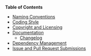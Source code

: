 <strong>Table of Contents</strong>

<ul>
  <li><a href="#naming-conventions">Naming Conventions</a></li>
  <li><a href="#coding-style">Coding Style</a></li>
  <li><a href="#copyright-and-licensing">Copyright and Licensing</a></li>
  <li><a href="#documentation">Documentation</a>
    <ul>
      <li><a href="#changelog">Changelog</a></li>
    </ul>
  </li>
  <li><a href="#dependency-management">Dependency Management</a></li>
  <li><a href="#issue-and-pull-request-submissions">Issue and Pull Request Submissions</a></li>
</ul>